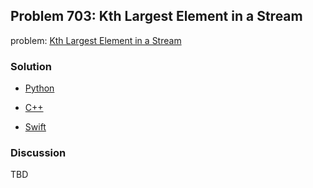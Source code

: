 ## Problem 703: Kth Largest Element in a Stream

problem: [Kth Largest Element in a Stream](https://leetcode.com/problems/kth-largest-element-in-a-stream/)

### Solution

- [Python](../python/problem703.py)

- [C++](../cpp/problem703.cpp)

- [Swift](../swift/problem703.swift)

### Discussion

TBD

